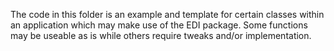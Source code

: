 The code in this folder is an example and template for certain classes within an application which may make use of the EDI package. Some functions may be useable as is while others require tweaks and/or implementation.
